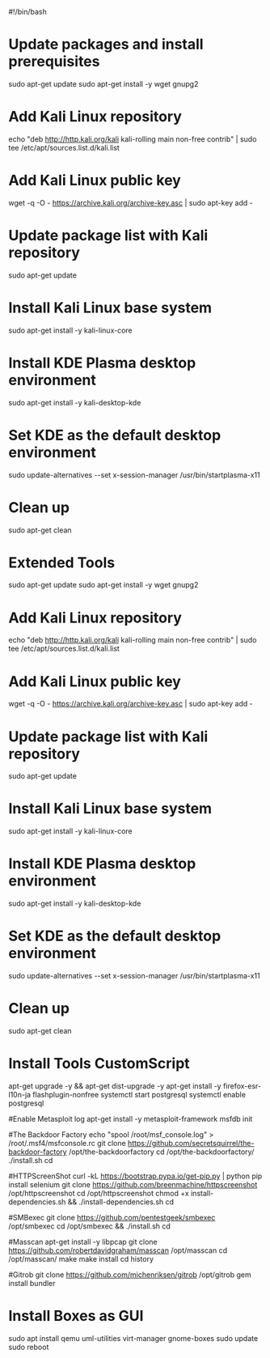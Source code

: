 #!/bin/bash

# Update packages and install prerequisites
sudo apt-get update
sudo apt-get install -y wget gnupg2

# Add Kali Linux repository
echo "deb http://http.kali.org/kali kali-rolling main non-free contrib" | sudo tee /etc/apt/sources.list.d/kali.list

# Add Kali Linux public key
wget -q -O - https://archive.kali.org/archive-key.asc | sudo apt-key add -

# Update package list with Kali repository
sudo apt-get update

# Install Kali Linux base system
sudo apt-get install -y kali-linux-core

# Install KDE Plasma desktop environment
sudo apt-get install -y kali-desktop-kde

# Set KDE as the default desktop environment
sudo update-alternatives --set x-session-manager /usr/bin/startplasma-x11

# Clean up
sudo apt-get clean

# Extended Tools
sudo apt-get update
sudo apt-get install -y wget gnupg2

# Add Kali Linux repository
echo "deb http://http.kali.org/kali kali-rolling main non-free contrib" | sudo tee /etc/apt/sources.list.d/kali.list

# Add Kali Linux public key
wget -q -O - https://archive.kali.org/archive-key.asc | sudo apt-key add -

# Update package list with Kali repository
sudo apt-get update

# Install Kali Linux base system
sudo apt-get install -y kali-linux-core

# Install KDE Plasma desktop environment
sudo apt-get install -y kali-desktop-kde

# Set KDE as the default desktop environment
sudo update-alternatives --set x-session-manager /usr/bin/startplasma-x11

# Clean up
sudo apt-get clean

# Install Tools CustomScript

apt-get upgrade -y && apt-get dist-upgrade -y
apt-get install -y firefox-esr-l10n-ja flashplugin-nonfree
systemctl start postgresql
systemctl enable postgresql

#Enable Metasploit log
apt-get install -y metasploit-framework
msfdb init

#The Backdoor Factory
echo "spool /root/msf_console.log" > /root/.msf4/msfconsole.rc
git clone https://github.com/secretsquirrel/the-backdoor-factory /opt/the-backdoorfactory
cd /opt/the-backdoorfactory/
./install.sh 
cd

#HTTPScreenShot
curl -kL https://bootstrap.pypa.io/get-pip.py | python
pip install selenium
git clone https://github.com/breenmachine/httpscreenshot /opt/httpscreenshot
cd /opt/httpscreenshot
chmod +x install-dependencies.sh && ./install-dependencies.sh 
cd

#SMBexec
git clone https://github.com/pentestgeek/smbexec /opt/smbexec
cd /opt/smbexec && ./install.sh
cd

#Masscan
apt-get install -y libpcap
git clone https://github.com/robertdavidgraham/masscan /opt/masscan
cd /opt/masscan/
make
make install
cd
history 

#Gitrob
git clone https://github.com/michenriksen/gitrob /opt/gitrob
gem install bundler


# Install Boxes as GUI
sudo apt install qemu uml-utilities virt-manager gnome-boxes
sudo update
sudo reboot
